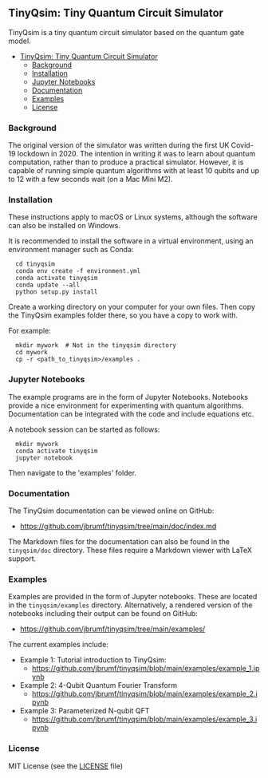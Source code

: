 ## TinyQsim: Tiny Quantum Circuit Simulator

TinyQsim is a tiny quantum circuit simulator based on the quantum gate model.

<!-- TOC -->

- [TinyQsim: Tiny Quantum Circuit Simulator](#tinyqsim-tiny-quantum-circuit-simulator)
  - [Background](#background)
  - [Installation](#installation)
  - [Jupyter Notebooks](#jupyter-notebooks)
  - [Documentation](#documentation)
  - [Examples](#examples)
  - [License](#license)

<!-- TOC -->

### Background

The original version of the simulator was written during the first UK Covid-19 lockdown in 2020. The intention in writing it was to learn about quantum computation, rather than to produce a practical simulator. However, it is capable of running simple quantum algorithms with at least 10 qubits and up to 12 with a few seconds wait (on a Mac Mini M2).

### Installation

These instructions apply to macOS or Linux systems, although the software can also be installed on Windows.

It is recommended to install the software in a virtual environment, using an environment manager such as Conda:

```
  cd tinyqsim
  conda env create -f environment.yml
  conda activate tinyqsim
  conda update --all
  python setup.py install
```

Create a working directory on your computer for your own files. Then copy the TinyQsim examples folder there, so you have a copy to work with.

For example:

```
  mkdir mywork  # Not in the tinyqsim directory
  cd mywork
  cp -r <path_to_tinyqsim>/examples .
```

### Jupyter Notebooks

The example programs are in the form of Jupyter Notebooks. Notebooks provide a nice environment for experimenting with quantum algorithms. Documentation can be integrated with the code and include equations etc.

A notebook session can be started as follows:

```
  mkdir mywork
  conda activate tinyqsim
  jupyter notebook
```

Then navigate to the 'examples' folder.

### Documentation

The TinyQsim documentation can be viewed online on GitHub:

- https://github.com/jbrumf/tinyqsim/tree/main/doc/index.md

The Markdown files for the documentation can also be found in the `tinyqsim/doc` directory. These files require a Markdown viewer with LaTeX support.

### Examples

Examples are provided in the form of Jupyter notebooks. These are located in the `tinyqsim/examples` directory. Alternatively, a rendered version of the notebooks including their output can be found on GitHub:

- https://github.com/jbrumf/tinyqsim/tree/main/examples/

The current examples include:

- Example 1: Tutorial introduction to TinyQsim:
    - https://github.com/jbrumf/tinyqsim/blob/main/examples/example_1.ipynb
- Example 2: 4-Qubit Quantum Fourier Transform
    - https://github.com/jbrumf/tinyqsim/blob/main/examples/example_2.ipynb
- Example 3: Parameterized N-qubit QFT
    - https://github.com/jbrumf/tinyqsim/blob/main/examples/example_3.ipynb

### License

MIT License (see the [LICENSE](LICENSE) file)






